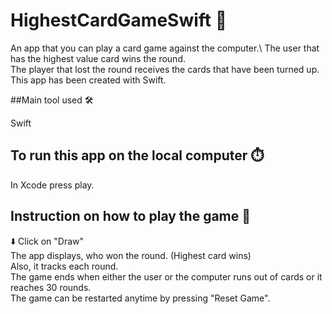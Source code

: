 # HighestCardGameSwift :iphone:

An app that you can play a card game against the computer.\ 
The user that has the highest value card wins the round.\
The player that lost the round receives the cards that have been turned up.\
This app has been created with Swift.

##Main tool used :hammer_and_wrench:

Swift

## To run this app on the local computer :stopwatch:

In Xcode press play. 

## Instruction on how to play the game :memo:

:arrow_down: Click on "Draw"\
The app displays, who won the round. (Highest card wins)\
Also, it tracks each round.\
The game ends when either the user or the computer runs out of cards or it reaches 30 rounds.\
The game can be restarted anytime by pressing "Reset Game".





